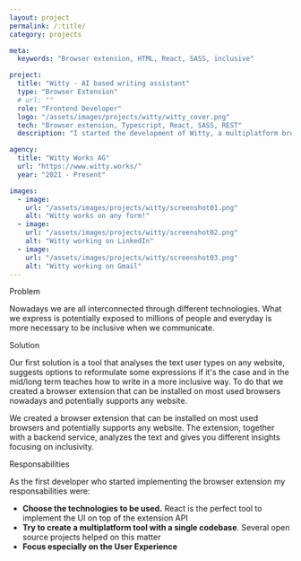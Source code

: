 ```yaml
---
layout: project
permalink: /:title/
category: projects

meta:
  keywords: "Browser extension, HTML, React, SASS, inclusive"

project:
  title: "Witty - AI based writing assistant"
  type: "Browser Extension"
  # url: ""
  role: "Frontend Developer"
  logo: "/assets/images/projects/witty/witty_cover.png"
  tech: "Browser extension, Typescript, React, SASS, REST"
  description: "I started the development of Witty, a multiplatform browser extension that teaches and suggests users how to write more inclusively."

agency:
  title: "Witty Works AG"
  url: "https://www.witty.works/"
  year: "2021 - Present"

images:
  - image:
    url: "/assets/images/projects/witty/screenshot01.png"
    alt: "Witty works on any form!"
  - image:
    url: "/assets/images/projects/witty/screenshot02.png"
    alt: "Witty working on LinkedIn"
  - image:
    url: "/assets/images/projects/witty/screenshot03.png"
    alt: "Witty working on Gmail"
---
```


<div class="h2">Problem</div>
<p>
Nowadays we are all interconnected through different technologies. What we express is potentially exposed to millions of people and everyday is more necessary to be inclusive when we communicate.
</p>
<div class="h2">Solution</div>
<p>Our first solution is a tool that analyses the text user types on any website, suggests options to reformulate some expressions if it's the case and in the mid/long term teaches how to write in a more inclusive way. To do that we created a browser extension that can be installed on most used browsers nowadays and potentially supports any website.
</p>
<p class="headline">We created a browser extension that can be installed on most used browsers and potentially supports any website. The extension, together with a backend service, analyzes the text and gives you different insights focusing on inclusivity.
</p>
<div class="h2">Responsabilities</div>
<p>As the first developer who started implementing the browser extension my responsabilities were:
</p>
<ul class="attached-list">
  <li><b>Choose the technologies to be used.</b> React is the perfect tool to implement the UI on top of the extension API</li>
  <li><b>Try to create a multiplatform tool with a single codebase</b>. Several open source projects helped on this matter</li>
  <li><b>Focus especially on the User Experience</b></li>
</ul>
